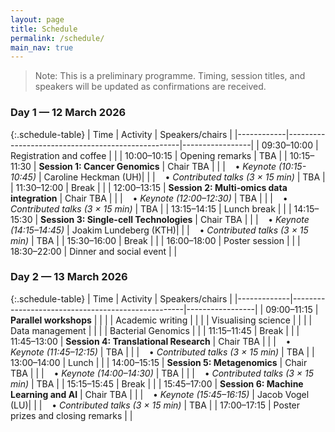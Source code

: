 ```yaml
---
layout: page
title: Schedule
permalink: /schedule/
main_nav: true
---
```


> Note: This is a preliminary programme. Timing, session titles, and speakers will be updated as confirmations are received.

### Day 1 — 12 March 2026

{:.schedule-table}
| Time       | Activity                                          | Speakers/chairs |
|------------|---------------------------------------------------|-----------------|
| 09:30–10:00 | Registration and coffee                          |                 |
| 10:00–10:15 | Opening remarks                                  | TBA             |
| 10:15–11:30 | **Session 1: Cancer Genomics**                   | Chair TBA       |
|             | &nbsp;&nbsp;&nbsp;• *Keynote (10:15-10:45)*      | Caroline Heckman (UH)|
|             | &nbsp;&nbsp;&nbsp;• *Contributed talks (3 × 15 min)* | TBA             |
| 11:30–12:00 | Break                                            |                 |
| 12:00–13:15 | **Session 2: Multi‑omics data integration**      | Chair TBA       |
|             | &nbsp;&nbsp;&nbsp;• *Keynote (12:00–12:30)*      | TBA             |
|             | &nbsp;&nbsp;&nbsp;• *Contributed talks (3 × 15 min)* | TBA             |
| 13:15–14:15 | Lunch break                                      |                 |
| 14:15–15:30 | **Session 3: Single-cell Technologies**           | Chair TBA       |
|             | &nbsp;&nbsp;&nbsp;• *Keynote (14:15–14:45)*      | Joakim Lundeberg (KTH)|
|             | &nbsp;&nbsp;&nbsp;• *Contributed talks (3 × 15 min)* | TBA             |
| 15:30–16:00 | Break                                            |                 |
| 16:00–18:00 | Poster session                                   |                 |
| 18:30–22:00 | Dinner and social event                          |                 |

### Day 2 — 13 March 2026

{:.schedule-table}
| Time        | Activity                                          | Speakers/chairs |
|-------------|---------------------------------------------------|-----------------|
| 09:00–11:15 | **Parallel workshops**                            |                 |
|             | Academic writing                                  |                 |
|             | Visualising science                               |                 |
|             | Data management                                   |                 |
|             | Bacterial Genomics                                |                 |
| 11:15–11:45 | Break                                             |                 |
| 11:45–13:00 | **Session 4: Translational Research**             | Chair TBA       |
|             | &nbsp;&nbsp;&nbsp;• *Keynote (11:45–12:15)*       | TBA             |
|             | &nbsp;&nbsp;&nbsp;• *Contributed talks (3 × 15 min)* | TBA             |
| 13:00–14:00 | Lunch                                             |                 |
| 14:00–15:15 | **Session 5: Metagenomics**                       | Chair TBA       |
|             | &nbsp;&nbsp;&nbsp;• *Keynote (14:00–14:30)*       | TBA             |
|             | &nbsp;&nbsp;&nbsp;• *Contributed talks (3 × 15 min)* | TBA             |
| 15:15–15:45 | Break                                             |                 |
| 15:45–17:00 | **Session 6: Machine Learning and AI**           | Chair TBA       |
|             | &nbsp;&nbsp;&nbsp;• *Keynote (15:45–16:15)*       | Jacob Vogel (LU)|
|             | &nbsp;&nbsp;&nbsp;• *Contributed talks (3 × 15 min)* | TBA             |
| 17:00–17:15 | Poster prizes and closing remarks                 |                 |
